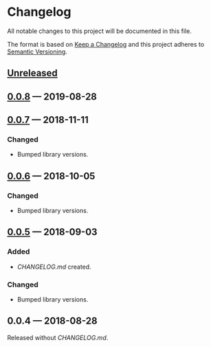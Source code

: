 # Changelog

All notable changes to this project will be documented in this file.

The format is based on [Keep a Changelog](http://keepachangelog.com)
and this project adheres to [Semantic Versioning](http://semver.org/spec/v2.0.0.html).


## [Unreleased]

## [0.0.8] — 2019-08-28

## [0.0.7] — 2018-11-11
### Changed
- Bumped library versions.

## [0.0.6] — 2018-10-05
### Changed
- Bumped library versions.

## [0.0.5] — 2018-09-03
### Added
- _CHANGELOG.md_ created.
### Changed
- Bumped library versions.

## 0.0.4 — 2018-08-28
Released without _CHANGELOG.md_.


[0.0.5]: https://github.com/dryewo/clj-nakadi-java/compare/0.0.4...0.0.5
[0.0.6]: https://github.com/dryewo/clj-nakadi-java/compare/0.0.5...0.0.6
[0.0.7]: https://github.com/dryewo/clj-nakadi-java/compare/0.0.6...0.0.7
[0.0.8]: https://github.com/dryewo/clj-nakadi-java/compare/0.0.7...0.0.8
[Unreleased]: https://github.com/dryewo/clj-nakadi-java/compare/0.0.8...HEAD
